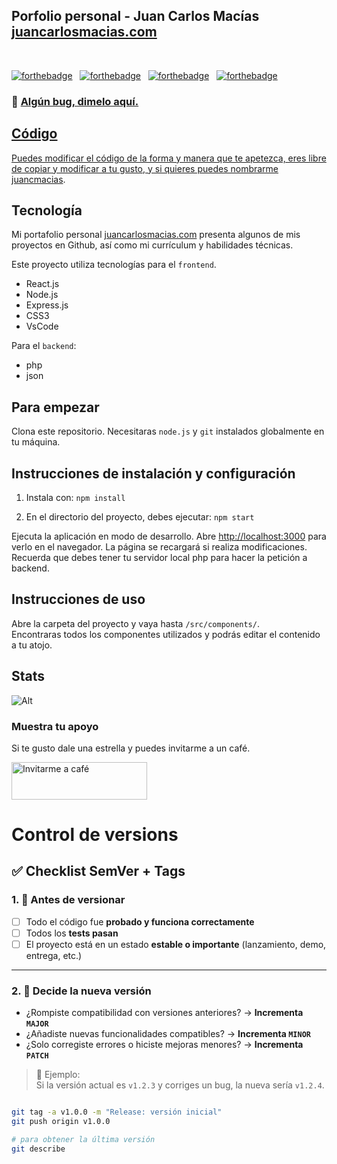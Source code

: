 <h2>
  Porfolio personal - Juan Carlos Macías<br/>
  <a href="https://juancarlosmacias.es/" target="_blank">juancarlosmacias.com</a>
</h2>


<br/>



[![forthebadge](https://forthebadge.com/images/badges/built-with-love.svg)](https://forthebadge.com) &nbsp;
[![forthebadge](https://forthebadge.com/images/badges/made-with-javascript.svg)](https://forthebadge.com) &nbsp;
[![forthebadge](https://forthebadge.com/images/badges/open-source.svg)](https://forthebadge.com) &nbsp;
[![forthebadge](https://forthebadge.com/images/badges/ctrl-c-ctrl-v.svg)](https://forthebadge.com)



<h3>
    🔹
    <a href="https://github.com/juancmacias/Portfolio/issues">Algún bug, dimelo aquí.
</h3>

## Código

Puedes modificar el código de la forma y manera que te apetezca, eres libre de copiar y modificar a tu gusto, y si quieres puedes nombrarme [juancmacias](https://github.com/juancmacias/Portfolio).

## Tecnología 

Mi portafolio personal <a href="https://juancarlosmacias.com/" target="_blank">juancarlosmacias.com</a> presenta algunos de mis proyectos en Github, así como mi currículum y habilidades técnicas.<br/>

Este proyecto utiliza tecnologías para el `frontend`.

- React.js
- Node.js
- Express.js
- CSS3
- VsCode

Para el `backend`:
- php
- json


## Para empezar

Clona este repositorio. Necesitaras `node.js` y `git` instalados globalmente en tu máquina.

## Instrucciones de instalación y configuración

1. Instala con: `npm install`

2. En el directorio del proyecto, debes ejecutar: `npm start`

Ejecuta la aplicación en modo de desarrollo.
Abre [http://localhost:3000](http://localhost:3000) para verlo en el navegador.
La página se recargará si realiza modificaciones.
Recuerda que debes tener tu servidor local php para hacer la petición a backend.

## Instrucciones de uso

Abre la carpeta del proyecto y vaya hasta `/src/components/`. <br/>
Encontraras todos los componentes utilizados y podrás editar el contenido a tu atojo.

## Stats
 
![Alt](https://repobeats.axiom.co/api/embed/0cba6738361413e81d5f8270161155fe9d9385fd.svg "Repobeats analytics image")

### Muestra tu apoyo

Si te gusto dale una estrella y puedes invitarme a un café.

<a href="https://www.buymeacoffee.com/juancmaciau" target="_blank"><img src="https://cdn.buymeacoffee.com/buttons/v2/default-blue.png" alt="Invitarme a café" style="height: 60px !important;width: 217px !important;" ></a>

# Control de versions

## ✅ Checklist SemVer + Tags

### 1. 🧪 Antes de versionar

- [ ] Todo el código fue **probado y funciona correctamente**
- [ ] Todos los **tests pasan**
- [ ] El proyecto está en un estado **estable o importante** (lanzamiento, demo, entrega, etc.)

---

### 2. 📄 Decide la nueva versión

- ¿Rompiste compatibilidad con versiones anteriores? → **Incrementa `MAJOR`**
- ¿Añadiste nuevas funcionalidades compatibles? → **Incrementa `MINOR`**
- ¿Solo corregiste errores o hiciste mejoras menores? → **Incrementa `PATCH`**

> 🧠 Ejemplo:  
> Si la versión actual es `v1.2.3` y corriges un bug, la nueva sería `v1.2.4`.


```bash

git tag -a v1.0.0 -m "Release: versión inicial"
git push origin v1.0.0

# para obtener la última versión
git describe

```